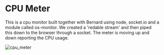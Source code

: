 CPU Meter
=========

This is a cpu monitor built together with Bernard using node, socket.io and a module called os-monitor. 
We created a 'redable stream' and then piped this down to the browser through a socket. 
The meter is moving up and down reporting the CPU usage.

![cpu_meter](http://s18.postimg.org/5chxc6j7t/Screen_Shot_2014_10_29_at_19_26_41.png)